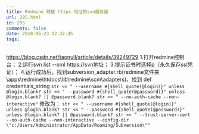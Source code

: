 ```yaml
---
title: Redmine 联接 https 地址的svn服务器
url: 295.html
id: 295
comments: false
date: 2018-06-23 12:22:45
tags:
---
```


https://blog.csdn.net/taonull/article/details/39249729 1.打开redmine控制台； 2.运行svn list --xml https://svn地址； 3.提示证书时选择p（永久保存ssl凭证）； 4.运行成功后，找到subversion\_adapter.rb(redmine文件夹\\apps\\redmine\\htdocs\\lib\\redmine\\scm\\adapters)，找到 def credentials\_string `str << " --username #{shell_quote(@login)}" unless @login.blank? str << " --password #{shell_quote(@password)}" unless @login.blank? || @password.blank? str << " --no-auth-cache --non-interactive"` 修改为： `str << " --username #{shell_quote(@login)}" unless @login.blank? str << " --password #{shell_quote(@password)}" unless @login.blank? || @password.blank? str << " --trust-server-cert --no-auth-cache --non-interactive --config-dir \"c:/Users/Administrator/AppData/Roaming/Subversion\""`